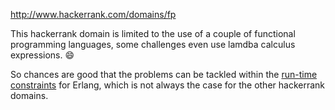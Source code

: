 http://www.hackerrank.com/domains/fp

This hackerrank domain is limited to the use of a couple of functional programming languages, 
some challenges even use lamdba calculus expressions. :smile:

So chances are good that the problems can be tackled within the 
[run-time constraints](http://www.hackerrank.com/environment) for Erlang, which is not always
the case for the other hackerrank domains.
